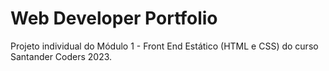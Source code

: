 # Web Developer Portfolio

Projeto individual do Módulo 1 - Front End Estático (HTML e CSS) do curso Santander Coders 2023.
